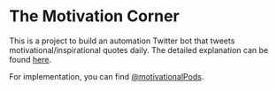 # The Motivation Corner
This is a project to build an automation Twitter bot that tweets motivational/inspirational quotes daily. The detailed explanation can be found [here](https://medium.com/@jfdaniel77/building-a-serverless-twitter-bot-1992240ec437).

For implementation, you can find [@motivationalPods](https://twitter.com/MotivationPods).
